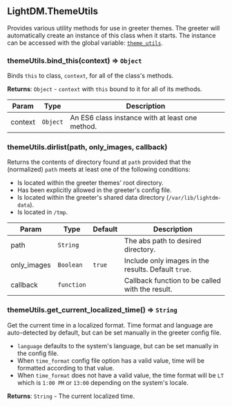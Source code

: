 <a id="LightDM.ThemeUtils"></a>

## LightDM.ThemeUtils
Provides various utility methods for use in greeter themes. The greeter will automatically
create an instance of this class when it starts. The instance can be accessed
with the global variable: [`theme_utils`](#dl-window-theme_utils).

<a id="LightDM.ThemeUtils+bind_this"></a>

### themeUtils.bind\_this(context) ⇒ <code>Object</code>
Binds `this` to class, `context`, for all of the class's methods.

**Returns**: <code>Object</code> - `context` with `this` bound to it for all of its methods.  

| Param | Type | Description |
| --- | --- | --- |
| context | <code>Object</code> | An ES6 class instance with at least one method. |

<a id="LightDM.ThemeUtils+dirlist"></a>

### themeUtils.dirlist(path, only_images, callback)
Returns the contents of directory found at `path` provided that the (normalized) `path`
meets at least one of the following conditions:
  * Is located within the greeter themes' root directory.
  * Has been explicitly allowed in the greeter's config file.
  * Is located within the greeter's shared data directory (`/var/lib/lightdm-data`).
  * Is located in `/tmp`.


| Param | Type | Default | Description |
| --- | --- | --- | --- |
| path | <code>String</code> |  | The abs path to desired directory. |
| only_images | <code>Boolean</code> | <code>true</code> | Include only images in the results. Default `true`. |
| callback | <code>function</code> |  | Callback function to be called with the result. |

<a id="LightDM.ThemeUtils+get_current_localized_time"></a>

### themeUtils.get\_current\_localized\_time() ⇒ <code>String</code>
Get the current time in a localized format. Time format and language are auto-detected
by default, but can be set manually in the greeter config file.
  * `language` defaults to the system's language, but can be set manually in the config file.
  * When `time_format` config file option has a valid value, time will be formatted
    according to that value.
  * When `time_format` does not have a valid value, the time format will be `LT`
    which is `1:00 PM` or `13:00` depending on the system's locale.

**Returns**: <code>String</code> - The current localized time.  
